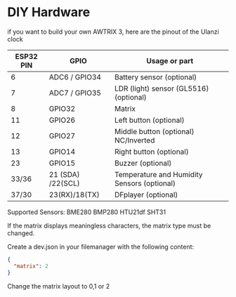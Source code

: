 # DIY Hardware

if you want to build your own AWTRIX 3, here are the pinout of the Ulanzi clock  
  

|ESP32 PIN | GPIO  | Usage or part                          |
|---|-------|-----------------------------------------------|
|6  | ADC6 / GPIO34    | Battery sensor (optional)                     |
|7  | ADC7 / GPIO35   | LDR (light) sensor (GL5516) (optional)          |
|8  | GPIO32    | Matrix                                      |
|11 | GPIO26    | Left button (optional)                               |
|12 | GPIO27    | Middle button (optional) NC/Inverted                  |
|13 | GPIO14    | Right button  (optional)                              |
|23 | GPIO15    | Buzzer  (optional)                                    |
|33/36| 21 (SDA) /22(SCL)  | Temperature and Humidity Sensors (optional)     |
|37/30| 23(RX)/18(TX) | DFplayer (optional)     |

Supported Sensors:
BME280
BMP280
HTU21df
SHT31


If the matrix displays meaningless characters, the matrix type must be changed.

Create a dev.json in your filemanager with the following content:

```json
{
  "matrix": 2
}
```

Change the matrix layout to 0,1 or 2

